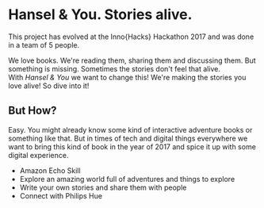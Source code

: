 # Hansel & You. Stories alive.
This project has evolved at the Inno{Hacks} Hackathon 2017 and was done in a team of 5 people.  

We love books. We're reading them, sharing them and discussing them. But something is missing. Sometimes the stories don't feel that alive.  
With *Hansel & You* we want to change this! We're making the stories you love alive! So dive into it!

## But How?
Easy. You might already know some kind of interactive adventure books or something like that. But in times of tech and digital things everywhere we want to bring this kind of book in the year of 2017 and spice it up with some digital experience. 

* Amazon Echo Skill
* Explore an amazing world full of adventures and things to explore
* Write your own stories and share them with people
* Connect with Philips Hue
